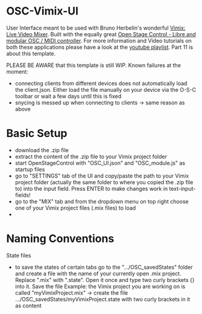# OSC-Vimix-UI
User Interface meant to be used with Bruno Herbelin's wonderful <a href="https://github.com/brunoherbelin/vimix">Vimix: Live Video Mixer</a>.
Built with the equally great <a href="https://openstagecontrol.ammd.net/">Open Stage Control - Libre and modular OSC / MIDI controller</a>.
For more information and Video tutorials on both these applications please have a look at the <a href="https://www.youtube.com/playlist?list=PLEky5KQSvdTiofKvdcbXkwmPlWi-lTPpT">youtube playlist</a>. Part 11 is about this template.

PLEASE BE AWARE that this template is still WIP.
Known failures at the moment:
- connecting clients from different devices does not automatically load the client.json. Either load the file manually on your device via the O-S-C toolbar or wait a few days until this is fixed
- snycing is messed up when connecting to clients -> same reason as above

# Basic Setup
- download the .zip file
- extract the content of the .zip file to your Vimix project folder
- start OpenStageControl with "OSC_UI.json" and "OSC_module.js" as startup files
- go to "SETTINGS" tab of the UI and copy/paste the path to your Vimix project folder (actually the same folder to where you copied the .zip file to) into the input field. Press ENTER to make changes work in text-input-fields!
- go to the "MIX" tab and from the dropdown menu on top right choose one of your Vimix project files (.mix files) to load
- 
# Naming Conventions
State files
- to save the states of certain tabs go to the ".../OSC_savedStates" folder and create a file with the name of your currently open .mix project. Replace ".mix" with ".state". Open it once and type two curly brackets {} into it. Save the file
Example: the Vimix project you are working on is called "myVimixProject.mix" -> create the file .../OSC_savedStates/myVimixProject.state with two curly brackets in it as content
